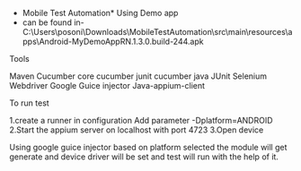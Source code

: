 * Mobile Test Automation*
Using Demo app 
* can be found in- C:\Users\posoni\Downloads\MobileTestAutomation\src\main\resources\apps\Android-MyDemoAppRN.1.3.0.build-244.apk

Tools

Maven
Cucumber core
cucumber junit
cucumber java
JUnit
Selenium Webdriver
Google Guice injector
Java-appium-client

To run test

1.create a runner in configuration
Add parameter -Dplatform=ANDROID
2.Start the appium server on localhost with port 4723
3.Open device

Using google guice injector based on platform selected the module will get generate and device driver will be set and test will run with the help of it.



